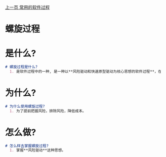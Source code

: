 [上一页 常用的软件过程](常用的软件过程.md)

# 螺旋过程

# 是什么?
``` md
# 螺旋过程是什么?
  1. 是软件过程中的一种, 是一种以**风险驱动和快速原型驱动为核心思想的软件过程**，在每一个阶段开始之前，都要进行风险分析，确定该阶段的目标，把握风险，排除风险，降低成本。
```

# 为什么?
``` md
# 为什么使用螺旋过程?
  1. 为了提前把握风险，排除风险，降低成本。
```

# 怎么做?
``` md
# 怎么样去掌握螺旋过程?
  1. 掌握**风险驱动**这种思想。
```